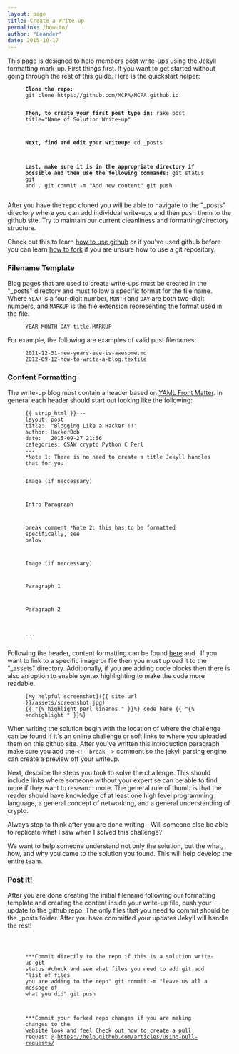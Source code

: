 ```yaml
---
layout: page
title: Create a Write-up
permalink: /how-to/
author: "Leander"
date: 2015-10-17
---
```


This page is designed to help members post write-ups using the Jekyll formatting mark-up. First things first. If you want to get started without going through the rest of this guide. Here is the quickstart helper:

<figure class="highlight"><pre><code class="language-text" data-lang="text"><strong>Clone the repo:</strong>
git clone https://github.com/MCPA/MCPA.github.io

<strong>Then, to create your first post type in:</strong>
rake post title="Name of Solution Write-up"

<strong>Next, find and edit your writeup:</strong>
cd _posts

<strong>Last, make sure it is in the appropriate directory if possible and then use the following commands:</strong>
git status
git add .
git commit -m "Add new content"
git push</code></pre></figure>

After you have the repo cloned you will be able to navigate to the "_posts" directory where you can add individual write-ups and then push them to the github site. Try to maintain our current cleanliness and formatting/directory structure. 

Check out this to learn [how to use github](http://git-scm.com/book/en/v2/Getting-Started-Git-Basics) or if you've used github before you can learn [how to fork](https://help.github.com/articles/fork-a-repo/) if you are unsure how to use a git repository.

<h3>Filename Template</h3>
Blog pages that are used to create write-ups must be created in the "_posts" directory and must follow a specific format for the file name. Where <code>YEAR</code> is a four-digit number, <code>MONTH</code> and <code>DAY</code> are both two-digit numbers, and <code>MARKUP</code> is the file extension representing the format used in the file.

<figure class="highlight"><pre><code class="language-text" data-lang="text">YEAR-MONTH-DAY-title.MARKUP </code></pre></figure>

 For example, the following are examples of valid post filenames:

<figure class="highlight"><pre><code class="language-text" data-lang="text">2011-12-31-new-years-eve-is-awesome.md
2012-09-12-how-to-write-a-blog.textile</code></pre></figure>

<h3>Content Formatting</h3>
The write-up blog must contain a header based on <a href="http://jekyllrb.com/docs/frontmatter/" hname="YAML Front Matter Link">YAML Front Matter</a>. In general each header should start out looking like the following:

<figure class="highlight"><pre><code class="language-text" data-lang="text">{{ strip_html }}---
layout: post
title:  "Blogging Like a Hacker!!!"
author: HackerBob
date:   2015-09-27 21:56
categories: CSAW crypto Python C Perl
---
*Note 1: There is no need to create a title Jekyll handles that for you

Image (if neccessary)

Intro Paragraph

break comment *Note 2: this has to be formatted specifically, see below

Image (if neccessary)

Paragraph 1

Paragraph 2

...</code></pre></figure>

Following the header, content formatting can be found [here](http://sourceforge.net/p/jekyllc/bugs/markdown_syntax) and . If you want to link to a specific image or file then you must upload it to the "_assets" directory. Additionally, if you are adding code blocks then there is also an option to enable syntax highlighting to make the code more readable.

<figure class="highlight"><pre><code class="language-text" data-lang="text">[My helpful screenshot]({{ site.url }}/assets/screenshot.jpg)
{{ "{% highlight perl linenos " }}%} code here {{ "{% endhighlight " }}%}</code></pre></figure>

When writing the solution begin with the location of where the challenge can be found if it's an online challenge or soft links to where you uploaded them on this github site. After you've written this introduction paragraph make sure you add the ``` <!--break--> ``` comment so the jekyll parsing engine can create a preview off your writeup.

Next, describe the steps you took to solve the challenge. This should include links where someone without your expertise can be able to find more if they want to research more. The general rule of thumb is that the reader should have knowledge of at least one high level programming language, a general concept of networking, and a general understanding of crypto.

Always stop to think after you are done writing - Will someone else be able to replicate what I saw when I solved this challenge?

We want to help someone understand not only the solution, but the what, how, and why you came to the solution you found. This will help develop the entire team.

<h3>Post It!</h3>
After you are done creating the initial filename following our formatting template and creating the content inside your write-up file, push your update to the github repo. The only files that you need to commit should be the _posts folder. After you have committed your updates Jekyll will handle the rest!

<figure class="highlight"><pre><code class="language-text" data-lang="text">

***Commit directly to the repo if this is a solution write-up
git status #check and see what files you need to add
git add "list of files you are adding to the repo"
git commit -m "leave us all a message of what you did"
git push

***Commit your forked repo changes if you are making changes to the website look and feel
Check out how to create a pull request @ https://help.github.com/articles/using-pull-requests/</code></pre></figure>
